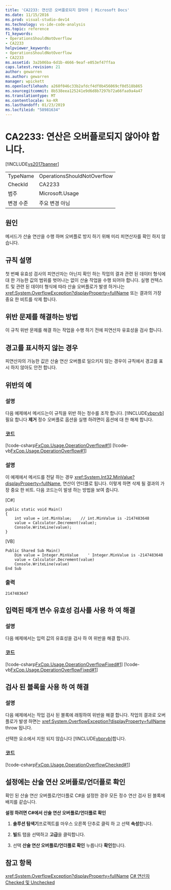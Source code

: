```yaml
---
title: 'CA2233: 연산은 오버플로되지 않아야 | Microsoft Docs'
ms.date: 11/15/2016
ms.prod: visual-studio-dev14
ms.technology: vs-ide-code-analysis
ms.topic: reference
f1_keywords:
- OperationsShouldNotOverflow
- CA2233
helpviewer_keywords:
- OperationsShouldNotOverflow
- CA2233
ms.assetid: 3a2b06ba-6d1b-4666-9eaf-e053ef47ffaa
caps.latest.revision: 21
author: gewarren
ms.author: gewarren
manager: wpickett
ms.openlocfilehash: a260f046c33b2afdcf4df0b456069cf0d518b865
ms.sourcegitcommit: 8b538eea125241e9d6d8b7297b72a66faa9a4a47
ms.translationtype: MT
ms.contentlocale: ko-KR
ms.lasthandoff: 01/23/2019
ms.locfileid: "58981634"
---
```

# <a name="ca2233-operations-should-not-overflow"></a>CA2233: 연산은 오버플로되지 않아야 합니다.
[!INCLUDE[vs2017banner](../includes/vs2017banner.md)]

|||
|-|-|
|TypeName|OperationsShouldNotOverflow|
|CheckId|CA2233|
|범주|Microsoft.Usage|
|변경 수준|주요 변경 아님|

## <a name="cause"></a>원인
 메서드가 산술 연산을 수행 하며 오버플로 방지 하기 위해 미리 피연산자를 확인 하지 않습니다.

## <a name="rule-description"></a>규칙 설명
 첫 번째 유효성 검사의 피연산자는 아닌지 확인 하는 작업의 결과 관련 된 데이터 형식에 대 한 가능한 값의 범위를 벗어나는 없이 산술 작업을 수행 되어야 합니다. 실행 컨텍스트 및 관련 된 데이터 형식에 따라 산술 오버플로가 발생 하거나는 <xref:System.OverflowException?displayProperty=fullName> 또는 결과의 가장 중요 한 비트를 삭제 합니다.

## <a name="how-to-fix-violations"></a>위반 문제를 해결하는 방법
 이 규칙 위반 문제를 해결 하는 작업을 수행 하기 전에 피연산자 유효성을 검사 합니다.

## <a name="when-to-suppress-warnings"></a>경고를 표시하지 않는 경우
 피연산자의 가능한 값은 산술 연산 오버플로 일으키지 않는 경우이 규칙에서 경고를 표시 하지 않아도 안전 합니다.

## <a name="example-of-a-violation"></a>위반의 예

### <a name="description"></a>설명
 다음 예제에서 메서드는이 규칙을 위반 하는 정수를 조작 합니다. [!INCLUDE[vbprvb](../includes/vbprvb-md.md)] 필요 합니다 **제거** 정수 오버플로 옵션을 실행 하려면이 옵션에 대 한 해제 합니다.

### <a name="code"></a>코드
 [!code-csharp[FxCop.Usage.OperationOverflow#1](../snippets/csharp/VS_Snippets_CodeAnalysis/FxCop.Usage.OperationOverflow/cs/FxCop.Usage.OperationOverflow.cs#1)]
 [!code-vb[FxCop.Usage.OperationOverflow#1](../snippets/visualbasic/VS_Snippets_CodeAnalysis/FxCop.Usage.OperationOverflow/vb/FxCop.Usage.OperationOverflow.vb#1)]

### <a name="comments"></a>설명
 이 예제에서 메서드를 전달 하는 경우 <xref:System.Int32.MinValue?displayProperty=fullName>, 연산이 언더플로 됩니다. 이렇게 하면 삭제 될 결과의 가장 중요 한 비트. 다음 코드는이 발생 하는 방법을 보여 줍니다.

 [C#]

```
public static void Main()
{
    int value = int.MinValue;    // int.MinValue is -2147483648
    value = Calculator.Decrement(value);
    Console.WriteLine(value);
}
```

 [VB]

```
Public Shared Sub Main()
    Dim value = Integer.MinValue    ' Integer.MinValue is -2147483648
    value = Calculator.Decrement(value)
    Console.WriteLine(value)
End Sub
```

### <a name="output"></a>출력

```
2147483647
```

## <a name="fix-with-input-parameter-validation"></a>입력된 매개 변수 유효성 검사를 사용 하 여 해결

### <a name="description"></a>설명
 다음 예제에서는 입력 값의 유효성을 검사 하 여 위반을 해결 합니다.

### <a name="code"></a>코드
 [!code-csharp[FxCop.Usage.OperationOverflowFixed#1](../snippets/csharp/VS_Snippets_CodeAnalysis/FxCop.Usage.OperationOverflowFixed/cs/FxCop.Usage.OperationOverflowFixed.cs#1)]
 [!code-vb[FxCop.Usage.OperationOverflowFixed#1](../snippets/visualbasic/VS_Snippets_CodeAnalysis/FxCop.Usage.OperationOverflowFixed/vb/FxCop.Usage.OperationOverflowFixed.vb#1)]

## <a name="fix-with-a-checked-block"></a>검사 된 블록을 사용 하 여 해결

### <a name="description"></a>설명
 다음 예제에서는 작업 검사 된 블록에 래핑하여 위반을 해결 합니다. 작업의 결과로 오버플로가 발생 하면는 <xref:System.OverflowException?displayProperty=fullName> throw 됩니다.

 선택한 요소에서 지원 되지 않습니다 [!INCLUDE[vbprvb](../includes/vbprvb-md.md)]합니다.

### <a name="code"></a>코드
 [!code-csharp[FxCop.Usage.OperationOverflowChecked#1](../snippets/csharp/VS_Snippets_CodeAnalysis/FxCop.Usage.OperationOverflowChecked/cs/FxCop.Usage.OperationOverflowChecked.cs#1)]

## <a name="turn-on-checked-arithmetic-overflowunderflow"></a>설정에는 산술 연산 오버플로/언더플로 확인
 확인 된 산술 연산 오버플로/언더플로 C#을 설정한 경우 모든 정수 연산 검사 된 블록에 배치를 같습니다.

 **설정 하려면 C#에서 산술 연산 오버플로/언더플로 확인**

1.  **솔루션 탐색기**프로젝트를 마우스 오른쪽 단추로 클릭 하 고 선택 **속성**합니다.

2.  **빌드** 탭을 선택하고 **고급**을 클릭합니다.

3.  선택 **산술 연산 오버플로/언더플로 확인** 누릅니다 **확인**합니다.

## <a name="see-also"></a>참고 항목
 <xref:System.OverflowException?displayProperty=fullName> [C# 연산자](http://msdn.microsoft.com/library/0301e31f-22ad-49af-ac3c-d5eae7f0ac43) [Checked 및 Unchecked](http://msdn.microsoft.com/library/a84bc877-2c7f-4396-8735-1ce97c42f35e)
